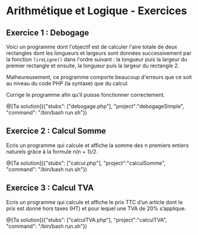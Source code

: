 # Arithmétique et Logique - Exercices

## Exercice 1 : Debogage

Voici un programme dont l'objectif est de calculer l'aire totale de deux rectangles dont les longueurs et largeurs
sont données successivement par la fonction `lireLigne()` dans l'ordre suivant : la longueur puis la largeur du premier
rectangle et ensuite, la longueur puis la largeur du rectangle 2.

Malheureusement, ce programme comporte beaucoup d'erreurs que ce soit au niveau du code PHP (la syntaxe) que du calcul.

Corrige le programme afin qu'il puisse fonctionner correctement.

@[Ta solution]({"stubs": ["debogage.php"], "project":"debogageSimple", "command": "/bin/bash run.sh"})

## Exercice 2 : Calcul Somme

Ecris un programme qui calcule et affiche la somme des n premiers entiers naturels grâce à la formule n(n + 1)/2.

@[Ta solution]({"stubs": ["calcul.php"], "project":"calculSomme", "command": "/bin/bash run.sh"})

## Exercice 3 : Calcul TVA

Ecris un programme qui calcule et affiche le prix TTC d’un article dont le prix est donné hors taxes (HT) et pour lequel une TVA de 20% s’applique.

@[Ta solution]({"stubs": ["calculTVA.php"], "project":"calculTVA", "command": "/bin/bash run.sh"})
